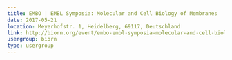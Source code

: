 ```yaml
---
title: EMBO | EMBL Symposia: Molecular and Cell Biology of Membranes
date: 2017-05-21
location: Meyerhofstr. 1, Heidelberg, 69117, Deutschland
link: http://biorn.org/event/embo-embl-symposia-molecular-and-cell-biology-of-membranes/
usergroup: biorn
type: usergroup
---
```

